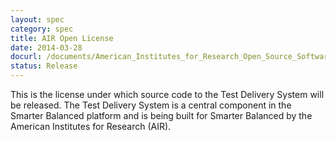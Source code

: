 ```yaml
---
layout: spec
category: spec
title: AIR Open License
date: 2014-03-28
docurl: /documents/American_Institutes_for_Research_Open_Source_Software_License.pdf
status: Release
---
```

This is the license under which source code to the Test Delivery System will be released. The Test Delivery System is a central component in the Smarter Balanced platform and is being built for Smarter Balanced by the American Institutes for Research (AIR).

